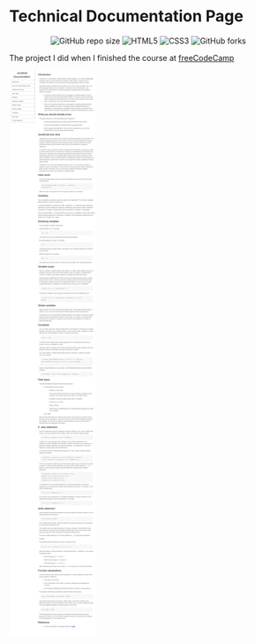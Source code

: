 **<h1>Technical Documentation Page</h1>**

<div align="center">

![GitHub repo size](https://img.shields.io/github/repo-size/LeHaGiaBao/Technical-Documentation-Page?style=for-the-badge)
![HTML5](https://img.shields.io/badge/html5-%23E34F26.svg?style=for-the-badge&logo=html5&logoColor=white)
![CSS3](https://img.shields.io/badge/css3-%231572B6.svg?style=for-the-badge&logo=css3&logoColor=white)
![GitHub forks](https://img.shields.io/github/forks/LeHaGiaBao/Technical-Documentation-Page?style=for-the-badge)

</div>

The project I did when I finished the course at <a href="https://www.freecodecamp.org/">freeCodeCamp</a>

![technical-documentation-page](/review.png)